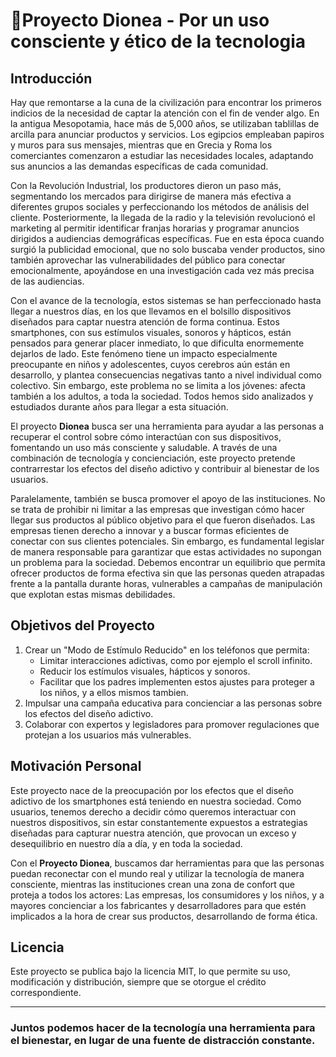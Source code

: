 # 🌱Proyecto Dionea - Por un uso consciente y ético de la tecnologia

## Introducción

Hay que remontarse a la cuna de la civilización para encontrar los primeros indicios de la necesidad de captar la atención con el fin de vender algo. En la antigua Mesopotamia, hace más de 5,000 años, se utilizaban tablillas de arcilla para anunciar productos y servicios. Los egipcios empleaban papiros y muros para sus mensajes, mientras que en Grecia y Roma los comerciantes comenzaron a estudiar las necesidades locales, adaptando sus anuncios a las demandas específicas de cada comunidad.

Con la Revolución Industrial, los productores dieron un paso más, segmentando los mercados para dirigirse de manera más efectiva a diferentes grupos sociales y perfeccionando los métodos de análisis del cliente. Posteriormente, la llegada de la radio y la televisión revolucionó el marketing al permitir identificar franjas horarias y programar anuncios dirigidos a audiencias demográficas específicas. Fue en esta época cuando surgió la publicidad emocional, que no solo buscaba vender productos, sino también aprovechar las vulnerabilidades del público para conectar emocionalmente, apoyándose en una investigación cada vez más precisa de las audiencias.

Con el avance de la tecnología, estos sistemas se han perfeccionado hasta llegar a nuestros días, en los que llevamos en el bolsillo dispositivos diseñados para captar nuestra atención de forma continua. Estos smartphones, con sus estímulos visuales, sonoros y hápticos, están pensados para generar placer inmediato, lo que dificulta enormemente dejarlos de lado. Este fenómeno tiene un impacto especialmente preocupante en niños y adolescentes, cuyos cerebros aún están en desarrollo, y plantea consecuencias negativas tanto a nivel individual como colectivo. Sin embargo, este problema no se limita a los jóvenes: afecta también a los adultos, a toda la sociedad. Todos hemos sido analizados y estudiados durante años para llegar a esta situación.

El proyecto **Dionea** busca ser una herramienta para ayudar a las personas a recuperar el control sobre cómo interactúan con sus dispositivos, fomentando un uso más consciente y saludable. A través de una combinación de tecnología y concienciación, este proyecto pretende contrarrestar los efectos del diseño adictivo y contribuir al bienestar de los usuarios.

Paralelamente, también se busca promover el apoyo de las instituciones. No se trata de prohibir ni limitar a las empresas que investigan cómo hacer llegar sus productos al público objetivo para el que fueron diseñados. Las empresas tienen derecho a innovar y a buscar formas eficientes de conectar con sus clientes potenciales. Sin embargo, es fundamental legislar de manera responsable para garantizar que estas actividades no supongan un problema para la sociedad. Debemos encontrar un equilibrio que permita ofrecer productos de forma efectiva sin que las personas queden atrapadas frente a la pantalla durante horas, vulnerables a campañas de manipulación que explotan estas mismas debilidades.



## Objetivos del Proyecto

1. Crear un "Modo de Estímulo Reducido" en los teléfonos que permita:
   - Limitar interacciones adictivas, como por ejemplo el scroll infinito.
   - Reducir los estímulos visuales, hápticos y sonoros.
   - Facilitar que los padres implementen estos ajustes para proteger a los niños, y a ellos mismos tambien.
2. Impulsar una campaña educativa para concienciar a las personas sobre los efectos del diseño adictivo.
3. Colaborar con expertos y legisladores para promover regulaciones que protejan a los usuarios más vulnerables.



## Motivación Personal

Este proyecto nace de la preocupación por los efectos que el diseño adictivo de los smartphones está teniendo en nuestra sociedad. Como usuarios, tenemos derecho a decidir cómo queremos interactuar con nuestros dispositivos, sin estar constantemente expuestos a estrategias diseñadas para capturar nuestra atención, que provocan un exceso y desequilibrio en nuestro día a día, y en toda la sociedad. 

Con el **Proyecto Dionea**, buscamos dar herramientas para que las personas puedan reconectar con el mundo real y utilizar la tecnología de manera consciente, mientras las instituciones crean una zona de confort que proteja a todos los actores: Las empresas, los consumidores y los niños, y a mayores concienciar a los fabricantes y desarrolladores para que estén implicados a la hora de crear sus productos, desarrollando de forma ética.



## Licencia

Este proyecto se publica bajo la licencia MIT, lo que permite su uso, modificación y distribución, siempre que se otorgue el crédito correspondiente.

---

### Juntos podemos hacer de la tecnología una herramienta para el bienestar, en lugar de una fuente de distracción constante.